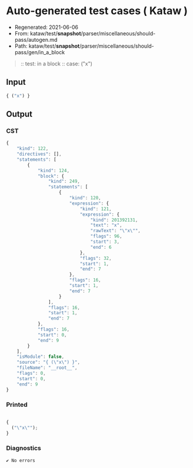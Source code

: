 # Auto-generated test cases ( Kataw )
- Regenerated: 2021-06-06
- From: kataw/test/__snapshot__/parser/miscellaneous/should-pass/autogen.md
- Path: kataw/test/__snapshot__/parser/miscellaneous/should-pass/gen/in_a_block
> :: test: in a block
> :: case: ("x")
## Input

`````js
{ ("x") }
`````
## Output

### CST

```javascript
{
    "kind": 122,
    "directives": [],
    "statements": [
        {
            "kind": 124,
            "block": {
                "kind": 249,
                "statements": [
                    {
                        "kind": 120,
                        "expression": {
                            "kind": 121,
                            "expression": {
                                "kind": 201392131,
                                "text": "x",
                                "rawText": "\"x\"",
                                "flags": 96,
                                "start": 3,
                                "end": 6
                            },
                            "flags": 32,
                            "start": 1,
                            "end": 7
                        },
                        "flags": 16,
                        "start": 1,
                        "end": 7
                    }
                ],
                "flags": 16,
                "start": 1,
                "end": 7
            },
            "flags": 16,
            "start": 0,
            "end": 9
        }
    ],
    "isModule": false,
    "source": "{ (\"x\") }",
    "fileName": "__root__",
    "flags": 0,
    "start": 0,
    "end": 9
}
```

### Printed

```javascript

{
  ("\"x\"");
}
```

### Diagnostics

```javascript
✔ No errors
```

